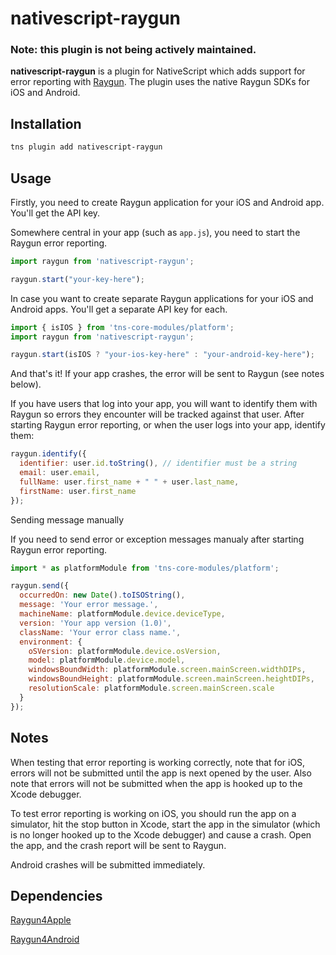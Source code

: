 # nativescript-raygun

### Note: this plugin is not being actively maintained.

**nativescript-raygun** is a plugin for NativeScript which adds support for error reporting with [Raygun](https://raygun.io/). The plugin uses the native Raygun SDKs for iOS and Android.


## Installation

```bash
tns plugin add nativescript-raygun
```

## Usage

Firstly, you need to create Raygun application for your iOS and Android app. You'll get the API key.

Somewhere central in your app (such as `app.js`), you need to start the Raygun error reporting.

```js
import raygun from 'nativescript-raygun';

raygun.start("your-key-here");
```

In case you want to create separate Raygun applications for your iOS and Android apps. You'll get a separate API key for each.

```js
import { isIOS } from 'tns-core-modules/platform';
import raygun from 'nativescript-raygun';

raygun.start(isIOS ? "your-ios-key-here" : "your-android-key-here");
```

And that's it! If your app crashes, the error will be sent to Raygun (see notes below).

If you have users that log into your app, you will want to identify them with Raygun so errors they encounter will be tracked against that user. After starting Raygun error reporting, or when the user logs into your app, identify them:

```js
raygun.identify({
  identifier: user.id.toString(), // identifier must be a string
  email: user.email,
  fullName: user.first_name + " " + user.last_name,
  firstName: user.first_name
});
```

Sending message manually

If you need to send error or exception messages manualy after starting Raygun error reporting.

```js
import * as platformModule from 'tns-core-modules/platform';

raygun.send({
  occurredOn: new Date().toISOString(),
  message: 'Your error message.',
  machineName: platformModule.device.deviceType,
  version: 'Your app version (1.0)',
  className: 'Your error class name.',
  environment: {
    oSVersion: platformModule.device.osVersion,
    model: platformModule.device.model,
    windowsBoundWidth: platformModule.screen.mainScreen.widthDIPs,
    windowsBoundHeight: platformModule.screen.mainScreen.heightDIPs,
    resolutionScale: platformModule.screen.mainScreen.scale
  }
});

```

## Notes

When testing that error reporting is working correctly, note that for iOS, errors will not be submitted until the app is next opened by the user. Also note that errors will not be submitted when the app is hooked up to the Xcode debugger.

To test error reporting is working on iOS, you should run the app on a simulator, hit the stop button in Xcode, start the app in the simulator (which is no longer hooked up to the Xcode debugger) and cause a crash. Open the app, and the crash report will be sent to Raygun.

Android crashes will be submitted immediately.


## Dependencies

[Raygun4Apple](http://cocoapods.org/pods/raygun4apple)

[Raygun4Android](https://github.com/MindscapeHQ/raygun4android)